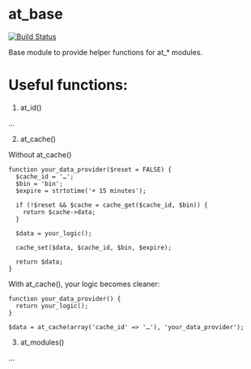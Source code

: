 at_base
=======

[![Build Status](https://secure.travis-ci.org/andytruong/at_base.png?branch=7.x-1.x)](http://travis-ci.org/andytruong/at_base)

Base module to provide helper functions for at_* modules.


Useful functions:
=======

1. at_id()

  …

2. at_cache()

  Without at_cache()

    function your_data_provider($reset = FALSE) {
      $cache_id = '…';
      $bin = 'bin';
      $expire = strtotime('+ 15 minutes');

      if (!$reset && $cache = cache_get($cache_id, $bin)) {
        return $cache->data;
      }

      $data = your_logic();

      cache_set($data, $cache_id, $bin, $expire);

      return $data;
    }

  With at_cache(), your logic becomes cleaner:

    function your_data_provider() {
      return your_logic();
    }

    $data = at_cache(array('cache_id' => '…'), 'your_data_provider');

3. at_modules()

  …
